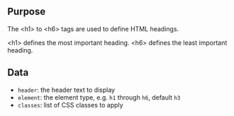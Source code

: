 ## Purpose

The &lt;h1&gt; to &lt;h6&gt; tags are used to define HTML headings.

&lt;h1&gt; defines the most important heading. &lt;h6&gt; defines the least important heading.

## Data

* `header`: the header text to display
* `element`: the element type, e.g. `h1` through `h6`, default `h3`
* `classes`: list of CSS classes to apply
